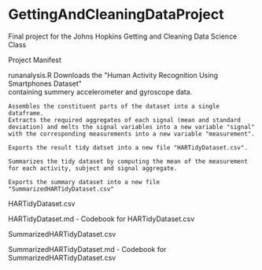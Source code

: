 # GettingAndCleaningDataProject

Final project for the Johns Hopkins Getting and Cleaning Data Science Class

Project Manifest

runanalysis.R
	Downloads the "Human Activity Recognition Using Smartphones Dataset"  
	containing summery accelerometer and gyroscope data.
    
	Assembles the constituent parts of the dataset into a single dataframe.
	Extracts the required aggregates of each signal (mean and standard 
	deviation) and melts the signal variables into a new variable "signal" 
	with the corresponding measurements into a new variable "measurement".
	
	Exports the result tidy datset into a new file "HARTidyDataset.csv".
	
	Summarizes the tidy dataset by computing the mean of the measurement 
	for each activity, subject and signal aggregate.
	
	Exports the summary dataset into a new file "SummarizedHARTidyDataset.csv"
	
HARTidyDataset.csv

HARTidyDataset.md - Codebook for HARTidyDataset.csv

SummarizedHARTidyDataset.csv

SummarizedHARTidyDataset.md - Codebook for SummarizedHARTidyDataset.csv
